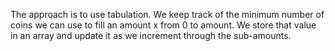 The approach is to use tabulation. We keep track of the minimum number of coins we can use to fill an amount x from 0 to amount. We store that value in an array and update it as we increment through the sub-amounts.

